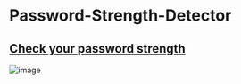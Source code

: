 ﻿# Password-Strength-Detector
## [Check your password strength](https://royavi21.github.io/Password-Strength-Detector)
![image](https://github.com/user-attachments/assets/1b7ed391-64be-4741-a298-b9ba6dc920ca)

